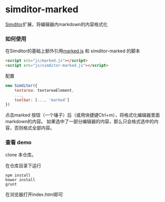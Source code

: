 simditor-marked
==============

[Simditor](http://simditor.tower.im/)扩展，将编辑器内markdown的内容格式化

### 如何使用
在Simditor的基础上额外引用[marked.js](https://github.com/chjj/marked/blob/master/lib/marked.js) 和 simditor-marked 的脚本

```html
<script src="js/marked.js"></script>
<script src="js/simditor-marked.js"></script>
```

配置

```javascript
new Simditor({
    textarea: textareaElement,
    ...,
    toolbar: [..., 'marked']
})
```

点击marked 按钮（一个锤子）后（或用快捷键Ctrl+m），将格式化编辑器里面markdown的内容。
如果选中了一部分编辑器的内容，那么只会格式选中的内容，否则格式全部内容。

### 查看 demo

clone 本仓库。

在仓库目录下运行
```shell
npm install
bower install
grunt
```
在浏览器打开index.html即可